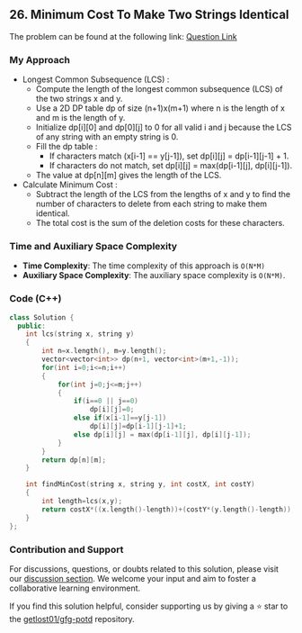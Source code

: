 ## 26. Minimum Cost To Make Two Strings Identical
The problem can be found at the following link: [Question Link](https://www.geeksforgeeks.org/problems/minimum-cost-to-make-two-strings-identical1107/1)

### My Approach
- Longest Common Subsequence (LCS) :
  - Compute the length of the longest common subsequence (LCS) of the two strings x and y.
  - Use a 2D DP table dp of size (n+1)x(m+1) where n is the length of x and m is the length of y.
  - Initialize dp[i][0] and dp[0][j] to 0 for all valid i and j because the LCS of any string with an empty string is 0.
  - Fill the dp table :
    - If characters match (x[i-1] == y[j-1]), set dp[i][j] = dp[i-1][j-1] + 1.
    - If characters do not match, set dp[i][j] = max(dp[i-1][j], dp[i][j-1]).
  - The value at dp[n][m] gives the length of the LCS.
- Calculate Minimum Cost :
  - Subtract the length of the LCS from the lengths of x and y to find the number of characters to delete from each string to make them identical.
  - The total cost is the sum of the deletion costs for these characters.

### Time and Auxiliary Space Complexity

- **Time Complexity**: The time complexity of this approach is `O(N*M)`
- **Auxiliary Space Complexity**: The auxiliary space complexity is `O(N*M)`.

### Code (C++)

```cpp
class Solution {
  public:
    int lcs(string x, string y)
    {
        int n=x.length(), m=y.length();
        vector<vector<int>> dp(n+1, vector<int>(m+1,-1));
        for(int i=0;i<=n;i++)
        {
            for(int j=0;j<=m;j++)
            {
                if(i==0 || j==0)
                    dp[i][j]=0;
                else if(x[i-1]==y[j-1])
                    dp[i][j]=dp[i-1][j-1]+1;
                else dp[i][j] = max(dp[i-1][j], dp[i][j-1]);
            }
        }
        return dp[n][m];
    }

    int findMinCost(string x, string y, int costX, int costY)
    {
        int length=lcs(x,y);
        return costX*((x.length()-length))+(costY*(y.length()-length));
    }
};
```

### Contribution and Support

For discussions, questions, or doubts related to this solution, please visit our [discussion section](https://github.com/getlost01/gfg-potd/discussions). We welcome your input and aim to foster a collaborative learning environment.

If you find this solution helpful, consider supporting us by giving a ⭐ star to the [getlost01/gfg-potd](https://github.com/getlost01/gfg-potd) repository.

